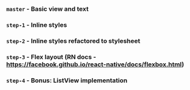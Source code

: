 ### `master` - Basic view and text
### `step-1` - Inline styles
### `step-2` - Inline styles refactored to stylesheet
### `step-3` - Flex layout (RN docs - https://facebook.github.io/react-native/docs/flexbox.html)
### `step-4` - Bonus: ListView implementation
